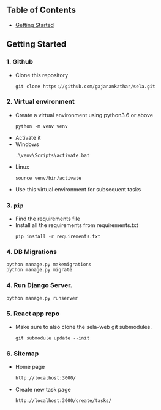 ## Table of Contents

  * [Getting Started](#getting-started)


## Getting Started

### 1. Github

- Clone this repository

  ```
  git clone https://github.com/gajanankathar/sela.git
  ```
  
   
### 2. Virtual environment

- Create a virtual environment using python3.6 or above
  ```
  python -m venv venv
  ```
- Activate it
- Windows
  ```
  .\venv\Scripts\activate.bat
  ```
- Linux
  ```
  source venv/bin/activate
  ```
- Use this virtual environment for subsequent tasks
   
### 3. `pip`

- Find the requirements file
- Install all the requirements from requirements.txt
  ```
  pip install -r requirements.txt
  ```
  
### 4. DB Migrations

  ```
  python manage.py makemigrations
  python manage.py migrate
  ```

### 4. Run Django Server.

  ```
  python manage.py runserver
  ```

### 5. React app repo

- Make sure to also clone the sela-web git submodules.
  ```
  git submodule update --init
  ```

### 6. Sitemap 

- Home page
  ```
  http://localhost:3000/
  ```

- Create new task page
  ```
  http://localhost:3000/create/tasks/
  ```


